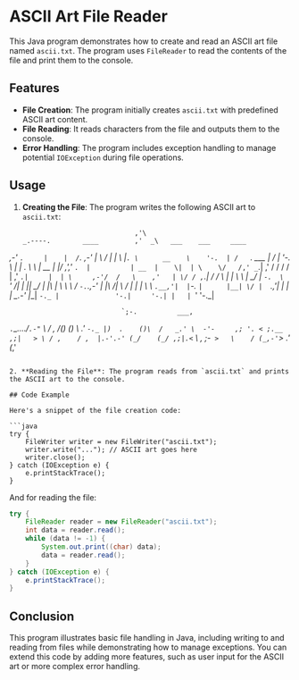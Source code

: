 # ASCII Art File Reader

This Java program demonstrates how to create and read an ASCII art file named `ascii.txt`. The program uses `FileReader` to read the contents of the file and print them to the console.

## Features

- **File Creation**: The program initially creates `ascii.txt` with predefined ASCII art content.
- **File Reading**: It reads characters from the file and outputs them to the console.
- **Error Handling**: The program includes exception handling to manage potential `IOException` during file operations.

## Usage

1. **Creating the File**: The program writes the following ASCII art to `ascii.txt`:

    ```
                                ,'\
    _.----.        ____         ,'  _\   ___    ___     ____
_,-'       `.     |    |  /`.   \,-'    |   \  /   |   |    \  |`.
\      __    \    '-.  | /   `.  ___    |    \/    |   '-.   \ |  |
 \.    \ \   |  __  |  |/    ,','_  `.  |          | __  |    \|  |
   \    \/   /,' _`.|      ,' / / / /   |          ,' _`.|     |  |
    \     ,-'/  /   \    ,'   | \/ / ,`.|         /  /   \  |     |
     \    \ |   \_/  |   `-.  \    `'  /|  |    ||   \_/  | |\    |
      \    \ \      /       `-.`.___,-' |  |\  /| \      /  | |   |
       \    \ `.__,'|  |`-._    `|      |__| \/ |  `.__,'|  | |   |
        \_.-'       |__|    `-._ |              '-.|     '-.| |   |
                                `'                            '-._|


                                `;-.          ___,
  `.`\_...._/`.-"`
    \        /      ,
    /()   () \    .' `-._
   |)  .    ()\  /   _.'
   \  -'-     ,; '. <
    ;.__     ,;|   > \
   / ,    / ,  |.-'.-'
  (_/    (_/ ,;|.<`
    \    ,     ;-`
     >   \    /
    (_,-'`> .'
         (_,'

```

2. **Reading the File**: The program reads from `ascii.txt` and prints the ASCII art to the console.

## Code Example

Here's a snippet of the file creation code:

```java
try {
    FileWriter writer = new FileWriter("ascii.txt");
    writer.write("..."); // ASCII art goes here
    writer.close();
} catch (IOException e) {
    e.printStackTrace();
}
```

And for reading the file:

```java
try {
    FileReader reader = new FileReader("ascii.txt");
    int data = reader.read();
    while (data != -1) {
        System.out.print((char) data);
        data = reader.read();
    }
} catch (IOException e) {
    e.printStackTrace();
}
```

## Conclusion

This program illustrates basic file handling in Java, including writing to and reading from files while demonstrating how to manage exceptions. You can extend this code by adding more features, such as user input for the ASCII art or more complex error handling.